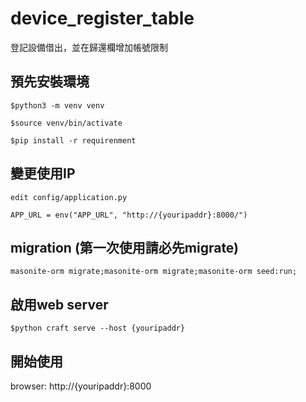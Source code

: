 # device_register_table
登記設備借出，並在歸還欄增加帳號限制

## 預先安裝環境
`$python3 -m venv venv`

`$source venv/bin/activate`

`$pip install -r requirenment`
    

## 變更使用IP
    edit config/application.py
    
    APP_URL = env("APP_URL", "http://{youripaddr}:8000/")

## migration (第一次使用請必先migrate)
`masonite-orm migrate;masonite-orm migrate;masonite-orm seed:run;`


## 啟用web server
`$python craft serve --host {youripaddr}`

## 開始使用
browser: http://{youripaddr}:8000

